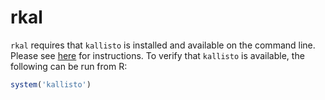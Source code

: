# rkal

`rkal` requires that `kallisto` is installed and available on the command
line. Please see [here](https://pachterlab.github.io/kallisto/download.html)
for instructions. To verify that `kallisto` is available, the following can be
run from R:

```R
system('kallisto')
```
